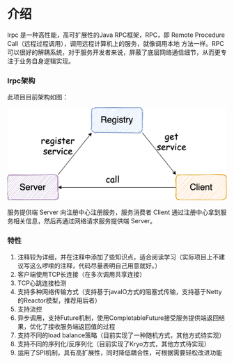 # 介绍
lrpc 是一种高性能，高可扩展性的Java RPC框架，RPC，即 Remote Procedure Call（远程过程调用），调用远程计算机上的服务，就像调用本地
方法一样。RPC可以很好的解耦系统，对于服务开发者来说，屏蔽了底层网络通信细节，从而更专注于业务自身逻辑实现。


### lrpc架构

此项目目前架构如图：


![](./images/rpc-architure.png)

服务提供端 Server 向注册中心注册服务，服务消费者 Client 通过注册中心拿到服务相关信息，然后再通过网络请求服务提供端 Server。



### 特性
1. 注释较为详细，并在注释中添加了些知识点，适合阅读学习（实际项目上不建议写这么啰嗦的注释，代码尽量表明自己用意就好。）
2. 客户端使用TCP长连接（在多次调用共享连接）
3. TCP心跳连接检测
4. 支持多种网络传输方式（支持基于javaIO方式的阻塞式传输，支持基于Netty的Reactor模型，推荐用后者）
5. 支持流控
6. 异步调用，支持Future机制，使用CompletableFuture接受服务提供端返回结果，优化了接收服务端返回值的过程
7. 支持不同的load balance策略（目前实现了一种随机方式，其他方式待实现）
8. 支持不同的序列化/反序列化（目前实现了Kryo方式，其他方式待实现）
9. 运用了SPI机制，具有高扩展性，同时降低耦合性，可根据需要轻松改进功能


